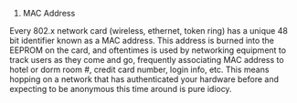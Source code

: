 
1. MAC Address

Every 802.x network card (wireless, ethernet, token ring) has a unique 48 bit identifier known as a MAC address. This address is burned into the EEPROM on the card, and oftentimes is used by networking equipment to track users as they come and go, frequently associating MAC address to hotel or dorm room #, credit card number, login info, etc. This means hopping on a network that has authenticated your hardware before and expecting to be anonymous this time around is pure idiocy.